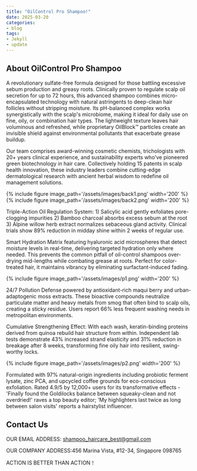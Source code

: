 ```yaml
---
title: "OilControl Pro Shampoo!"
date: 2025-03-20
categories:
- blog
tags:
- Jekyll
- update
---
```


## About OilControl Pro Shampoo

A revolutionary sulfate-free formula designed for those battling excessive sebum production and greasy roots. Clinically proven to regulate scalp oil secretion for up to 72 hours, this advanced shampoo combines micro-encapsulated technology with natural astringents to deep-clean hair follicles without stripping moisture. Its pH-balanced complex works synergistically with the scalp's microbiome, making it ideal for daily use on fine, oily, or combination hair types. The lightweight texture leaves hair voluminous and refreshed, while proprietary OilBlock™ particles create an invisible shield against environmental pollutants that exacerbate grease buildup.

Our team comprises award-winning cosmetic chemists, trichologists with 20+ years clinical experience, and sustainability experts who've pioneered green biotechnology in hair care. Collectively holding 15 patents in scalp health innovation, these industry leaders combine cutting-edge dermatological research with ancient herbal wisdom to redefine oil management solutions.

{% include figure image_path='/assets/images/back1.png' width='200' %}
{% include figure image_path='/assets/images/back2.png' width='200' %}

Triple-Action Oil Regulation System: 1) Salicylic acid gently exfoliates pore-clogging impurities 2) Bamboo charcoal absorbs excess sebum at the root 3) Alpine willow herb extract normalizes sebaceous gland activity. Clinical trials show 89% reduction in midday shine within 2 weeks of regular use.

Smart Hydration Matrix featuring hyaluronic acid microspheres that detect moisture levels in real-time, delivering targeted hydration only where needed. This prevents the common pitfall of oil-control shampoos over-drying mid-lengths while combating grease at roots. Perfect for color-treated hair, it maintains vibrancy by eliminating surfactant-induced fading.

{% include figure image_path='/assets/images/p1.png' width='200' %}

24/7 Pollution Defense powered by antioxidant-rich maqui berry and urban-adaptogenic moss extracts. These bioactive compounds neutralize particulate matter and heavy metals from smog that often bind to scalp oils, creating a sticky residue. Users report 66% less frequent washing needs in metropolitan environments.

Cumulative Strengthening Effect: With each wash, keratin-binding proteins derived from quinoa rebuild hair structure from within. Independent lab tests demonstrate 43% increased strand elasticity and 31% reduction in breakage after 8 weeks, transforming fine oily hair into resilient, swing-worthy locks.

{% include figure image_path='/assets/images/p2.png' width='200' %}

Formulated with 97% natural-origin ingredients including probiotic ferment lysate, zinc PCA, and upcycled coffee grounds for eco-conscious exfoliation. Rated 4.9/5 by 12,000+ users for its transformative effects - 'Finally found the Goldilocks balance between squeaky-clean and not overdried!' raves a top beauty editor; 'My highlighters last twice as long between salon visits' reports a hairstylist influencer.

## Contact Us

OUR EMAIL ADDRESS: shampoo_haircare_best@gmail.com

OUR COMPANY ADDRESS:456 Marina Vista, #12-34, Singapore 098765

ACTION IS BETTER THAN ACTION！

